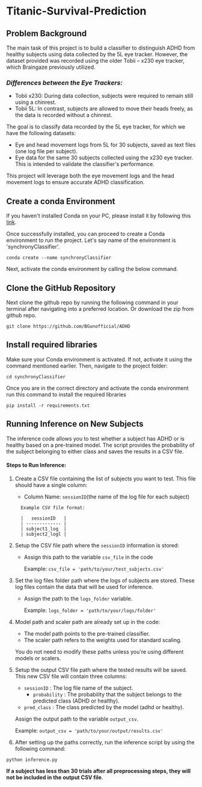 # Titanic-Survival-Prediction

## **Problem Background** 

The main task of this project is to build a classifier to distinguish ADHD from healthy subjects using data collected by the 5L eye tracker. However, the dataset provided was recorded using the older Tobii – x230 eye tracker, which Braingaze previously utilized.

### *Differences between the Eye Trackers:*
 - Tobii x230: During data collection, subjects were required to remain still using a chinrest.
 - Tobii 5L: In contrast, subjects are allowed to move their heads freely, as the data is recorded without a chinrest.

The goal is to classify data recorded by the 5L eye tracker, for which we have the following datasets:
 - Eye and head movement logs from 5L for 30 subjects, saved as text files (one log file per subject).
 - Eye data for the same 30 subjects collected using the x230 eye tracker. This is intended to validate the classifier's performance.

This project will leverage both the eye movement logs and the head movement logs to ensure accurate ADHD classification.

## **Create a conda Environment** 
If you haven't installed Conda on your PC, please install it by following this [link](https://docs.conda.io/projects/conda/en/latest/user-guide/install/windows.html).

Once successfully installed, you can proceed to create a Conda environment to run the project.
Let's say name of the environment is 'synchronyClassifier'. 

``` 
conda create --name synchronyClassifier
```

Next, activate the conda environment by calling the below command. 

## **Clone the GitHub Repository**
Next clone the github repo by running the following command in your terminal after navigating into a preferred location. Or download the zip from github repo. 

``` 
git clone https://github.com/BGunofficial/ADHD
```

## **Install required libraries**
Make sure your Conda environment is activated. If not, activate it using the command mentioned earlier. Then, navigate to the project folder:

```
cd synchronyClassifier
```

Once you are in the correct directory and activate the conda environment run this command to install the required libraries

```
pip install -r requirements.txt
```

## **Running Inference on New Subjects**
The inference code allows you to test whether a subject has ADHD or is healthy based on a pre-trained model. The script provides the probability of the subject belonging to either class and saves the results in a CSV file.

#### Steps to Run Inference:
1. Create a CSV file containing the list of subjects you want to test. This file should have a single column:
   - Column Name: `sessionID`(the name of the log file for each subject)
     
   ```
     Example CSV file format:
   
     |   sessionID   |  
     | ------------- | 
     | subject1_log  | 
     | subject2_logl |
   ```
     
3. Setup the CSV file path where the `sessionID` information is stored:
   - Assign this path to the variable `csv_file` in the code

     Example:
     `csv_file = 'path/to/your/test_subjects.csv'`

4. Set the log files folder path where the logs of subjects are stored. These log files contain the data that will be used for inference.
   - Assign the path to the `logs_folder` variable.

     Example:
     `logs_folder = 'path/to/your/logs/folder'`

5. Model path and scaler path are already set up in the code:
   - The model path points to the pre-trained classifier.
   - The scaler path refers to the weights used for standard scaling.
     
   You do not need to modify these paths unless you're using different models or scalers.

5. Setup the output CSV file path where the tested results will be saved. This new CSV file will contain three columns:
   + `sessionID`   : The log file name of the subject.
 	 + `probability` : The probability that the subject belongs to the predicted class (ADHD or healthy).
   + `pred_class`  : The class predicted by the model (adhd or healthy).
     
   Assign the output path to the variable `output_csv`.
   
   Example:
   `output_csv = 'path/to/your/output/results.csv'`

6. After setting up the paths correctly, run the inference script by using the following command:

```
python inference.py
```

**If a subject has less than 30 trials after all preprocessing steps, they will not be included in the output CSV file**.


